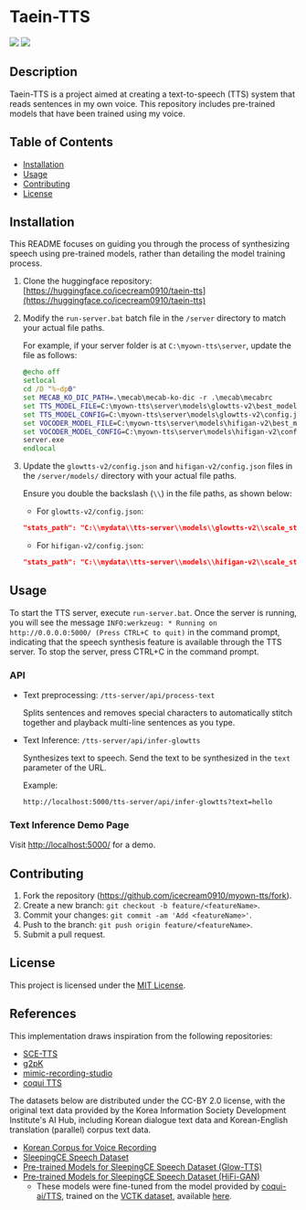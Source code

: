 # Taein-TTS
<p>
<img src="https://img.shields.io/badge/license-MIT-333333.svg?&style=for-the-badge"/>
<a href="https://icecream0910.github.io/taein-tts/demo" target="_blank"><img src="https://img.shields.io/badge/DEMO-333333.svg?&style=for-the-badge"/></a>
</p>

## Description

Taein-TTS is a project aimed at creating a text-to-speech (TTS) system that reads sentences in my own voice. This repository includes pre-trained models that have been trained using my voice.

## Table of Contents

- [Installation](#installation)
- [Usage](#usage)
- [Contributing](#contributing)
- [License](#license)

## Installation

This README focuses on guiding you through the process of synthesizing speech using pre-trained models, rather than detailing the model training process.

1. Clone the huggingface repository:
   [https://huggingface.co/icecream0910/taein-tts](https://huggingface.co/icecream0910/taein-tts)

2. Modify the `run-server.bat` batch file in the `/server` directory to match your actual file paths.

    For example, if your server folder is at `C:\myown-tts\server`, update the file as follows:

    ```bat
    @echo off
    setlocal
    cd /D "%~dp0"
    set MECAB_KO_DIC_PATH=.\mecab\mecab-ko-dic -r .\mecab\mecabrc
    set TTS_MODEL_FILE=C:\myown-tts\server\models\glowtts-v2\best_model.pth.tar
    set TTS_MODEL_CONFIG=C:\myown-tts\server\models\glowtts-v2\config.json
    set VOCODER_MODEL_FILE=C:\myown-tts\server\models\hifigan-v2\best_model.pth.tar
    set VOCODER_MODEL_CONFIG=C:\myown-tts\server\models\hifigan-v2\config.json
    server.exe
    endlocal
    ```

3. Update the `glowtts-v2/config.json` and `hifigan-v2/config.json` files in the `/server/models/` directory with your actual file paths.

    Ensure you double the backslash (`\\`) in the file paths, as shown below:

    - For `glowtts-v2/config.json`:
    ```json
    "stats_path": "C:\\mydata\\tts-server\\models\\glowtts-v2\\scale_stats.npy"
    ```

    - For `hifigan-v2/config.json`:
    ```json
    "stats_path": "C:\\mydata\\tts-server\\models\\hifigan-v2\\scale_stats.npy"
    ```

## Usage

To start the TTS server, execute `run-server.bat`. Once the server is running, you will see the message `INFO:werkzeug: * Running on http://0.0.0.0:5000/ (Press CTRL+C to quit)` in the command prompt, indicating that the speech synthesis feature is available through the TTS server. To stop the server, press CTRL+C in the command prompt.

### API

- Text preprocessing: `/tts-server/api/process-text`

    Splits sentences and removes special characters to automatically stitch together and playback multi-line sentences as you type.

- Text Inference: `/tts-server/api/infer-glowtts`

    Synthesizes text to speech. Send the text to be synthesized in the `text` parameter of the URL.
    
    Example:
    ```
    http://localhost:5000/tts-server/api/infer-glowtts?text=hello
    ```

### Text Inference Demo Page

Visit [http://localhost:5000/](http://localhost:5000/) for a demo.

## Contributing

1. Fork the repository (https://github.com/icecream0910/myown-tts/fork).
2. Create a new branch: `git checkout -b feature/<featureName>`.
3. Commit your changes: `git commit -am 'Add <featureName>'`.
4. Push to the branch: `git push origin feature/<featureName>`.
5. Submit a pull request.

## License

This project is licensed under the [MIT License](LICENSE).

## References

This implementation draws inspiration from the following repositories:

- [SCE-TTS](https://github.com/sce-tts)
- [g2pK](https://github.com/Kyubyong/g2pK)
- [mimic-recording-studio](https://github.com/MycroftAI/mimic-recording-studio)
- [coqui TTS](https://github.com/coqui-ai/TTS)

The datasets below are distributed under the CC-BY 2.0 license, with the original text data provided by the Korea Information Society Development Institute's AI Hub, including Korean dialogue text data and Korean-English translation (parallel) corpus text data.

- [Korean Corpus for Voice Recording](https://github.com/sce-tts/mimic-recording-studio/blob/master/backend/prompts/korean_corpus.csv)
- [SleepingCE Speech Dataset](https://drive.google.com/file/d/1UpoBaZRTJXkTdsoemLBWV48QClm6hpTX/view?usp=sharing)
- [Pre-trained Models for SleepingCE Speech Dataset (Glow-TTS)](https://drive.google.com/file/d/1DMKLdfZ_gzc_z0qDod6_G8fEXj0zCHvC/view?usp=sharing)
- [Pre-trained Models for SleepingCE Speech Dataset (HiFi-GAN)](https://drive.google.com/file/d/1vRxp1RH-U7gSzWgyxnKY4h_7pB3tjPmU/view?usp=sharing)
    - These models were fine-tuned from the model provided by [coqui-ai/TTS](https://github.com/coqui-ai/TTS), trained on the [VCTK dataset](https://datashare.ed.ac.uk/handle/10283/3443), available [here](https://github.com/coqui-ai/TTS/releases/download/v0.0.12/vocoder_model--en--vctk--hifigan_v2.zip).

